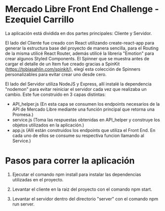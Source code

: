 # Mercado Libre Front End Challenge - Ezequiel Carrillo 

La aplicación está dividida en dos partes principales: Cliente y Servidor.

El lado del Cliente fue creado con React utilizando create-react-app para generar la estructura base del proyecto de manera sencilla, para el Routing de la misma utilicé
React Router, además utilicé la libreria "Emotion" para crear algunos Styled Components. El Spinner que se muestra antes de cargar el detalle de un Item fue creado gracias a SpinKit (https://tobiasahlin.com/spinkit/), elegí esta colección de Spinners personalizables para evitar crear uno desde cero.

El lado del Servidor utiliza NodeJS y Express, allí instalé la dependencia "nodemon" para evitar reiniciar el servidor cada vez que realizaba un cambio.
Este fue construido en 3 capas distintas:
-   API_helper.js (En esta capa se consumen los endpoints necesarios de la API de Mercado Libre mediante una función principal que retorna una Promesa.)
-   service.js (Toma las respuestas obtenidas en API_helper y construye los objetos utilizados en la aplicación.)
-   app.js (Allí están construidos los endpoints que utiliza el Front End. En cada uno de ellos se consume su respectiva funcion llamando al Service.)

# Pasos para correr la aplicación

1. Ejecutar el comando npm install para instalar las dependencias utilizadas en el proyecto.

2. Levantar el cliente en la raiz del proyecto con el comando npm start.

3. Levantar el servidor dentro del directorio "server" con el comando npm run server.

